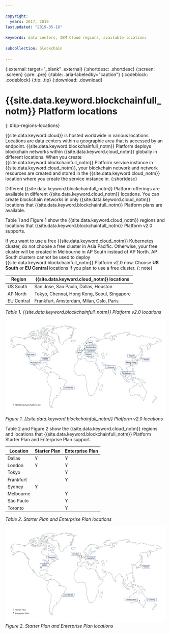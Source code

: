 ```yaml
---

copyright:
  years: 2017, 2019
lastupdated: "2019-05-16"

keywords: data centers, IBM Cloud regions, available locations

subcollection: blockchain

---
```


{:external: target="_blank" .external}
{:shortdesc: .shortdesc}
{:screen: .screen}
{:pre: .pre}
{:table: .aria-labeledby="caption"}
{:codeblock: .codeblock}
{:tip: .tip}
{:download: .download}


# {{site.data.keyword.blockchainfull_notm}} Platform locations
{: #ibp-regions-locations}

{{site.data.keyword.cloud}} is hosted worldwide in various locations. Locations are data centers within a geographic area that is accessed by an endpoint. {{site.data.keyword.blockchainfull_notm}} Platform deploys blockchain networks within {{site.data.keyword.cloud_notm}} globally in different locations. When you create {{site.data.keyword.blockchainfull_notm}} Platform service instance in {{site.data.keyword.cloud_notm}}, your blockchain network and network resources are created and stored in the {{site.data.keyword.cloud_notm}} location where you create the service instance in.
{:shortdesc}

Different {{site.data.keyword.blockchainfull_notm}} Platform offerings are available in different {{site.data.keyword.cloud_notm}} locations. You can create blockchain networks in only {{site.data.keyword.cloud_notm}} locations that {{site.data.keyword.blockchainfull_notm}} Platform plans are available.

Table 1 and Figure 1 show the {{site.data.keyword.cloud_notm}} regions and locations that {{site.data.keyword.blockchainfull_notm}} Platform v2.0 supports.

If you want to use a free {{site.data.keyword.cloud_notm}} Kubernetes cluster, do not choose a free cluster in Asia Pacific. Otherwise, your free cluster will be created in Melbourne in AP South instead of AP North. AP South clusters cannot be used to deploy {{site.data.keyword.blockchainfull_notm}} Platform v2.0 now. Choose **US South** or **EU Central** locations if you plan to use a free cluster.
{: note}

| Region | {{site.data.keyword.cloud_notm}} locations |
|--------|--------------------|
| US South | San Jose, Sao Paulo, Dallas, Houston |
| AP North | Tokyo, Chennai, Hong Kong, Seoul, Singapore |
| EU Central | Frankfurt, Amsterdam, Milan, Oslo, Paris |

_Table 1. {{site.data.keyword.blockchainfull_notm}} Platform v2.0 locations_


![{{site.data.keyword.blockchainfull_notm}} Platform v2.0 locations](../images/ibp_v2_regions.png "{{site.data.keyword.blockchainfull_notm}} Platform v2.0 locations")  
_Figure 1. {{site.data.keyword.blockchainfull_notm}} Platform v2.0 locations_


Table 2 and Figure 2 show the {{site.data.keyword.cloud_notm}} regions and locations that {{site.data.keyword.blockchainfull_notm}} Platform Starter Plan and Enterprise Plan support.

| Location | Starter Plan | Enterprise Plan |
|--------|----------|----------|
| Dallas | Y | Y |
| London | Y | Y |
| Tokyo |  | Y |
| Frankfurt |  | Y |
| Sydney | Y |  |
| Melbourne |  | Y |
| São Paulo |  | Y |
| Toronto |  | Y |

_Table 2. Starter Plan and Enterprise Plan locations_


![Starter Plan and Enterprise Plan locations](../images/ibp_regions.png "{{site.data.keyword.blockchainfull_notm}} Platform locations")  
_Figure 2. Starter Plan and Enterprise Plan locations_
